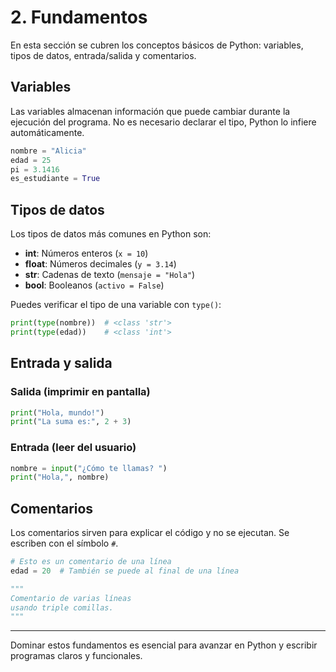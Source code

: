 # 2. Fundamentos

En esta sección se cubren los conceptos básicos de Python: variables, tipos de datos, entrada/salida y comentarios.

## Variables

Las variables almacenan información que puede cambiar durante la ejecución del programa. No es necesario declarar el tipo, Python lo infiere automáticamente.

```python
nombre = "Alicia"
edad = 25
pi = 3.1416
es_estudiante = True
```

## Tipos de datos

Los tipos de datos más comunes en Python son:

- **int**: Números enteros (`x = 10`)
- **float**: Números decimales (`y = 3.14`)
- **str**: Cadenas de texto (`mensaje = "Hola"`)
- **bool**: Booleanos (`activo = False`)

Puedes verificar el tipo de una variable con `type()`:

```python
print(type(nombre))  # <class 'str'>
print(type(edad))    # <class 'int'>
```

## Entrada y salida

### Salida (imprimir en pantalla)

```python
print("Hola, mundo!")
print("La suma es:", 2 + 3)
```

### Entrada (leer del usuario)

```python
nombre = input("¿Cómo te llamas? ")
print("Hola,", nombre)
```

## Comentarios

Los comentarios sirven para explicar el código y no se ejecutan. Se escriben con el símbolo `#`.

```python
# Esto es un comentario de una línea
edad = 20  # También se puede al final de una línea

"""
Comentario de varias líneas
usando triple comillas.
"""
```

---

Dominar estos fundamentos es esencial para avanzar en Python y escribir programas claros y funcionales.
